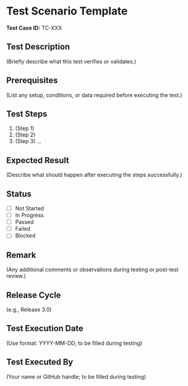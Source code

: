 # Test Scenario Template

**Test Case ID:** TC-XXX

## Test Description
(Briefly describe what this test verifies or validates.)

## Prerequisites
(List any setup, conditions, or data required before executing the test.)

## Test Steps
1. (Step 1)
2. (Step 2)
3. (Step 3)
...

## Expected Result
(Describe what should happen after executing the steps successfully.)

## Status
- [ ] Not Started  
- [ ] In Progress  
- [ ] Passed  
- [ ] Failed  
- [ ] Blocked

## Remark
(Any additional comments or observations during testing or post-test review.)

## Release Cycle
(e.g., Release 3.0)

## Test Execution Date
(Use format: YYYY-MM-DD; to be filled during testing)

## Test Executed By
(Your name or GitHub handle; to be filled during testing)
